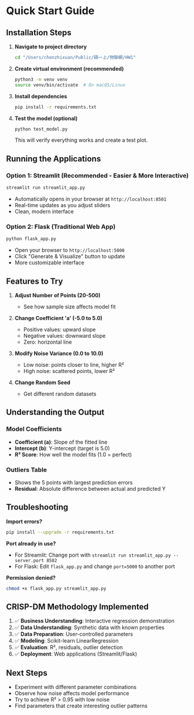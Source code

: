 # Quick Start Guide

## Installation Steps

1. **Navigate to project directory**

    ```bash
    cd "/Users/chenzhixuan/Public/碩一上/物聯網/HW1"
    ```

2. **Create virtual environment (recommended)**

    ```bash
    python3 -m venv venv
    source venv/bin/activate  # On macOS/Linux
    ```

3. **Install dependencies**

    ```bash
    pip install -r requirements.txt
    ```

4. **Test the model (optional)**
    ```bash
    python test_model.py
    ```
    This will verify everything works and create a test plot.

## Running the Applications

### Option 1: Streamlit (Recommended - Easier & More Interactive)

```bash
streamlit run streamlit_app.py
```

-   Automatically opens in your browser at `http://localhost:8501`
-   Real-time updates as you adjust sliders
-   Clean, modern interface

### Option 2: Flask (Traditional Web App)

```bash
python flask_app.py
```

-   Open your browser to `http://localhost:5000`
-   Click "Generate & Visualize" button to update
-   More customizable interface

## Features to Try

1. **Adjust Number of Points (20-500)**

    - See how sample size affects model fit

2. **Change Coefficient 'a' (-5.0 to 5.0)**

    - Positive values: upward slope
    - Negative values: downward slope
    - Zero: horizontal line

3. **Modify Noise Variance (0.0 to 10.0)**

    - Low noise: points closer to line, higher R²
    - High noise: scattered points, lower R²

4. **Change Random Seed**
    - Get different random datasets

## Understanding the Output

### Model Coefficients

-   **Coefficient (a)**: Slope of the fitted line
-   **Intercept (b)**: Y-intercept (target is 5.0)
-   **R² Score**: How well the model fits (1.0 = perfect)

### Outliers Table

-   Shows the 5 points with largest prediction errors
-   **Residual**: Absolute difference between actual and predicted Y

## Troubleshooting

**Import errors?**

```bash
pip install --upgrade -r requirements.txt
```

**Port already in use?**

-   For Streamlit: Change port with `streamlit run streamlit_app.py --server.port 8502`
-   For Flask: Edit `flask_app.py` and change `port=5000` to another port

**Permission denied?**

```bash
chmod +x flask_app.py streamlit_app.py
```

## CRISP-DM Methodology Implemented

1. ✅ **Business Understanding**: Interactive regression demonstration
2. ✅ **Data Understanding**: Synthetic data with known properties
3. ✅ **Data Preparation**: User-controlled parameters
4. ✅ **Modeling**: Scikit-learn LinearRegression
5. ✅ **Evaluation**: R², residuals, outlier detection
6. ✅ **Deployment**: Web applications (Streamlit/Flask)

## Next Steps

-   Experiment with different parameter combinations
-   Observe how noise affects model performance
-   Try to achieve R² > 0.95 with low noise
-   Find parameters that create interesting outlier patterns
